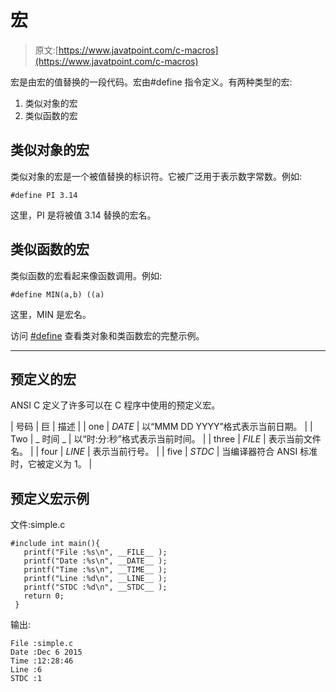 # 宏

> 原文:[https://www.javatpoint.com/c-macros](https://www.javatpoint.com/c-macros)

宏是由宏的值替换的一段代码。宏由#define 指令定义。有两种类型的宏:

1.  类似对象的宏
2.  类似函数的宏

## 类似对象的宏

类似对象的宏是一个被值替换的标识符。它被广泛用于表示数字常数。例如:

```
#define PI 3.14

```

这里，PI 是将被值 3.14 替换的宏名。

## 类似函数的宏

类似函数的宏看起来像函数调用。例如:

```
#define MIN(a,b) ((a)
```

这里，MIN 是宏名。

访问 [#define](c-preprocessor-define) 查看类对象和类函数宏的完整示例。

* * *

## 预定义的宏

ANSI C 定义了许多可以在 C 程序中使用的预定义宏。

| 号码 | 巨 | 描述 |
| one | _DATE_ | 以“MMM DD YYYY”格式表示当前日期。 |
| Two | _ 时间 _ | 以“时:分:秒”格式表示当前时间。 |
| three | _FILE_ | 表示当前文件名。 |
| four | _LINE_ | 表示当前行号。 |
| five | _STDC_ | 当编译器符合 ANSI 标准时，它被定义为 1。 |

## 预定义宏示例

文件:simple.c

```
#include int main(){  
   printf("File :%s\n", __FILE__ );  
   printf("Date :%s\n", __DATE__ );  
   printf("Time :%s\n", __TIME__ );  
   printf("Line :%d\n", __LINE__ );  
   printf("STDC :%d\n", __STDC__ );    
   return 0;
 } 
```

输出:

```
File :simple.c
Date :Dec 6 2015
Time :12:28:46
Line :6
STDC :1

```